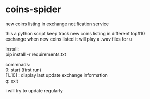 # coins-spider
new coins listing in exchange notification service

this a python script keep track new coins listing in different top#10 exchange
when new coins listed it will play a .wav files for u

install:  
pip install -r requirements.txt

commnads:  
0: start (first run)  
[1..10] : display last update exchange information  
q: exit  

i will try to update regularly

